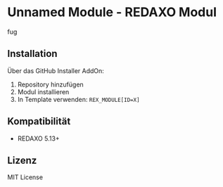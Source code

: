 # Unnamed Module - REDAXO Modul

fug

## Installation

Über das GitHub Installer AddOn:
1. Repository hinzufügen
2. Modul installieren
3. In Template verwenden: `REX_MODULE[ID=X]`

## Kompatibilität

- REDAXO 5.13+

## Lizenz

MIT License